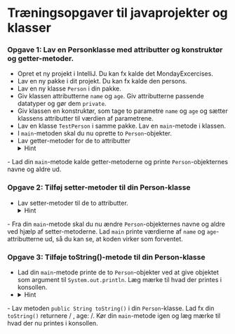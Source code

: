 # Træningsopgaver til javaprojekter og klasser

### Opgave 1: Lav en Personklasse med attributter og konstruktør og getter-metoder. 
- Opret et ny projekt i IntelliJ. Du kan fx kalde det MondayExcercises.
- Lav en ny pakke i dit projekt. Du kan fx kalde den persons.
- Lav en ny klasse <code>Person</code> i din pakke.
- Giv klassen attributterne <code>name</code> og <code>age</code>. Giv attributterne passende datatyper og gør dem <code>private</code>.
- Giv klassen en konstruktør, som tage to parametre <code>name</code> og <code>age</code> og sætter klassens attributter til værdien af parametrene.
- Lav en klasse <code>TestPerson</code> i samme pakke. Lav en <code>main</code>-metode i klassen.
- I <code>main</code>-metoden skal du nu oprette to <code>Person</code>-objekter.
- Lav getter-metoder for de to attributter
  <details>
  <summary>Hint</summary>
  <p><code>public String getName()</code></p>
  <p><code>public int getAge()</code></p>
</details>
- Lad din <code>main</code>-metode kalde getter-metoderne og printe <code>Person</code>-objekternes navne og aldre ud. 

### Opgave 2: Tilføj setter-metoder til din Person-klasse
- Lav setter-metoder til de to attributter. 
  <details>
  <summary>Hint</summary>
  <p><code>public void setName(String name)</code></p>
  <p><code>public void setAge(int age)</code></p>
</details>
- Fra din <code>main</code>-metode skal du nu ændre <code>Person</code>-objekternes navne og aldre ved hjælp af setter-metoderne. Lad <code>main</code> printe værdierne af <code>name</code> og <code>age</code>-attributterne ud, så du kan se, at koden virker som forventet.

### Opgave 3: Tilføje toString()-metode til din Person-klasse
- Lad din <code>main</code>-metode printe de to <code>Person</code>-objekter ved at give objektet som argument til <code>System.out.println</code>. Læg mærke til hvad der printes i konsollen. 
- <details>
  <summary>Hint</summary> 
  <p>Fx: <code>System.out.println(p1)</code></p>
</details>
- Lav metoden <code>public String toString()</code> i din <code>Person</code>-klasse. Lad fx din <code>toString()</code> returnere /<name/> , age: /<age/>. Kør din <code>main</code>-metode igen og læg mærke til hvad der nu printes i konsollen. 
